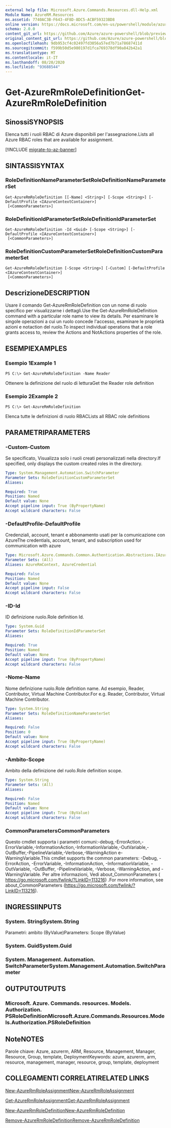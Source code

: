 ```yaml
---
external help file: Microsoft.Azure.Commands.Resources.dll-Help.xml
Module Name: AzureRM.Resources
ms.assetid: 7740AC3B-F643-4F8D-8DC5-ACBF59323BD8
online version: https://docs.microsoft.com/en-us/powershell/module/azurerm.resources/get-azurermroledefinition
schema: 2.0.0
content_git_url: https://github.com/Azure/azure-powershell/blob/preview/src/ResourceManager/Resources/Commands.Resources/help/Get-AzureRmRoleDefinition.md
original_content_git_url: https://github.com/Azure/azure-powershell/blob/preview/src/ResourceManager/Resources/Commands.Resources/help/Get-AzureRmRoleDefinition.md
ms.openlocfilehash: 9db953cf4c02497fd3056a57ed7b71a78687411d
ms.sourcegitcommit: f599b50d5e980197d1fca769378df90a842b42a1
ms.translationtype: MT
ms.contentlocale: it-IT
ms.lasthandoff: 08/20/2020
ms.locfileid: "93688544"
---
```

# <span data-ttu-id="0da23-101">Get-AzureRmRoleDefinition</span><span class="sxs-lookup"><span data-stu-id="0da23-101">Get-AzureRmRoleDefinition</span></span>

## <span data-ttu-id="0da23-102">Sinossi</span><span class="sxs-lookup"><span data-stu-id="0da23-102">SYNOPSIS</span></span>
<span data-ttu-id="0da23-103">Elenca tutti i ruoli RBAC di Azure disponibili per l'assegnazione.</span><span class="sxs-lookup"><span data-stu-id="0da23-103">Lists all Azure RBAC roles that are available for assignment.</span></span>

[!INCLUDE [migrate-to-az-banner](../../includes/migrate-to-az-banner.md)]

## <span data-ttu-id="0da23-104">SINTASSI</span><span class="sxs-lookup"><span data-stu-id="0da23-104">SYNTAX</span></span>

### <span data-ttu-id="0da23-105">RoleDefinitionNameParameterSet</span><span class="sxs-lookup"><span data-stu-id="0da23-105">RoleDefinitionNameParameterSet</span></span>
```
Get-AzureRmRoleDefinition [[-Name] <String>] [-Scope <String>] [-DefaultProfile <IAzureContextContainer>]
 [<CommonParameters>]
```

### <span data-ttu-id="0da23-106">RoleDefinitionIdParameterSet</span><span class="sxs-lookup"><span data-stu-id="0da23-106">RoleDefinitionIdParameterSet</span></span>
```
Get-AzureRmRoleDefinition -Id <Guid> [-Scope <String>] [-DefaultProfile <IAzureContextContainer>]
 [<CommonParameters>]
```

### <span data-ttu-id="0da23-107">RoleDefinitionCustomParameterSet</span><span class="sxs-lookup"><span data-stu-id="0da23-107">RoleDefinitionCustomParameterSet</span></span>
```
Get-AzureRmRoleDefinition [-Scope <String>] [-Custom] [-DefaultProfile <IAzureContextContainer>]
 [<CommonParameters>]
```

## <span data-ttu-id="0da23-108">Descrizione</span><span class="sxs-lookup"><span data-stu-id="0da23-108">DESCRIPTION</span></span>
<span data-ttu-id="0da23-109">Usare il comando Get-AzureRmRoleDefinition con un nome di ruolo specifico per visualizzarne i dettagli.</span><span class="sxs-lookup"><span data-stu-id="0da23-109">Use the Get-AzureRmRoleDefinition command with a particular role name to view its details.</span></span>
<span data-ttu-id="0da23-110">Per esaminare le singole operazioni a cui un ruolo concede l'accesso, esaminare le proprietà azioni e notaction del ruolo.</span><span class="sxs-lookup"><span data-stu-id="0da23-110">To inspect individual operations that a role grants access to, review the Actions and NotActions properties of the role.</span></span>

## <span data-ttu-id="0da23-111">ESEMPI</span><span class="sxs-lookup"><span data-stu-id="0da23-111">EXAMPLES</span></span>

### <span data-ttu-id="0da23-112">Esempio 1</span><span class="sxs-lookup"><span data-stu-id="0da23-112">Example 1</span></span>
```
PS C:\> Get-AzureRmRoleDefinition -Name Reader
```

<span data-ttu-id="0da23-113">Ottenere la definizione del ruolo di lettura</span><span class="sxs-lookup"><span data-stu-id="0da23-113">Get the Reader role definition</span></span>

### <span data-ttu-id="0da23-114">Esempio 2</span><span class="sxs-lookup"><span data-stu-id="0da23-114">Example 2</span></span>
```
PS C:\> Get-AzureRmRoleDefinition
```

<span data-ttu-id="0da23-115">Elenca tutte le definizioni di ruolo RBAC</span><span class="sxs-lookup"><span data-stu-id="0da23-115">Lists all RBAC role definitions</span></span>

## <span data-ttu-id="0da23-116">PARAMETRI</span><span class="sxs-lookup"><span data-stu-id="0da23-116">PARAMETERS</span></span>

### <span data-ttu-id="0da23-117">-Custom</span><span class="sxs-lookup"><span data-stu-id="0da23-117">-Custom</span></span>
<span data-ttu-id="0da23-118">Se specificato, Visualizza solo i ruoli creati personalizzati nella directory.</span><span class="sxs-lookup"><span data-stu-id="0da23-118">If specified, only displays the custom created roles in the directory.</span></span>

```yaml
Type: System.Management.Automation.SwitchParameter
Parameter Sets: RoleDefinitionCustomParameterSet
Aliases:

Required: True
Position: Named
Default value: None
Accept pipeline input: True (ByPropertyName)
Accept wildcard characters: False
```

### <span data-ttu-id="0da23-119">-DefaultProfile</span><span class="sxs-lookup"><span data-stu-id="0da23-119">-DefaultProfile</span></span>
<span data-ttu-id="0da23-120">Credenziali, account, tenant e abbonamento usati per la comunicazione con Azure</span><span class="sxs-lookup"><span data-stu-id="0da23-120">The credentials, account, tenant, and subscription used for communication with azure</span></span>

```yaml
Type: Microsoft.Azure.Commands.Common.Authentication.Abstractions.IAzureContextContainer
Parameter Sets: (All)
Aliases: AzureRmContext, AzureCredential

Required: False
Position: Named
Default value: None
Accept pipeline input: False
Accept wildcard characters: False
```

### <span data-ttu-id="0da23-121">-ID</span><span class="sxs-lookup"><span data-stu-id="0da23-121">-Id</span></span>
<span data-ttu-id="0da23-122">ID definizione ruolo.</span><span class="sxs-lookup"><span data-stu-id="0da23-122">Role definition Id.</span></span>

```yaml
Type: System.Guid
Parameter Sets: RoleDefinitionIdParameterSet
Aliases:

Required: True
Position: Named
Default value: None
Accept pipeline input: True (ByPropertyName)
Accept wildcard characters: False
```

### <span data-ttu-id="0da23-123">-Nome</span><span class="sxs-lookup"><span data-stu-id="0da23-123">-Name</span></span>
<span data-ttu-id="0da23-124">Nome definizione ruolo.</span><span class="sxs-lookup"><span data-stu-id="0da23-124">Role definition name.</span></span>
<span data-ttu-id="0da23-125">Ad esempio, Reader, Contributor, Virtual Machine Contributor.</span><span class="sxs-lookup"><span data-stu-id="0da23-125">For e.g. Reader, Contributor, Virtual Machine Contributor.</span></span>

```yaml
Type: System.String
Parameter Sets: RoleDefinitionNameParameterSet
Aliases:

Required: False
Position: 0
Default value: None
Accept pipeline input: True (ByPropertyName)
Accept wildcard characters: False
```

### <span data-ttu-id="0da23-126">-Ambito</span><span class="sxs-lookup"><span data-stu-id="0da23-126">-Scope</span></span>
<span data-ttu-id="0da23-127">Ambito della definizione del ruolo.</span><span class="sxs-lookup"><span data-stu-id="0da23-127">Role definition scope.</span></span>

```yaml
Type: System.String
Parameter Sets: (All)
Aliases:

Required: False
Position: Named
Default value: None
Accept pipeline input: True (ByValue)
Accept wildcard characters: False
```

### <span data-ttu-id="0da23-128">CommonParameters</span><span class="sxs-lookup"><span data-stu-id="0da23-128">CommonParameters</span></span>
<span data-ttu-id="0da23-129">Questo cmdlet supporta i parametri comuni:-debug,-ErrorAction,-ErrorVariable,-InformationAction,-InformationVariable,-OutVariable,-OutBuffer,-PipelineVariable,-Verbose,-WarningAction e-WarningVariable.</span><span class="sxs-lookup"><span data-stu-id="0da23-129">This cmdlet supports the common parameters: -Debug, -ErrorAction, -ErrorVariable, -InformationAction, -InformationVariable, -OutVariable, -OutBuffer, -PipelineVariable, -Verbose, -WarningAction, and -WarningVariable.</span></span> <span data-ttu-id="0da23-130">Per altre informazioni, Vedi about_CommonParameters ( https://go.microsoft.com/fwlink/?LinkID=113216) .</span><span class="sxs-lookup"><span data-stu-id="0da23-130">For more information, see about_CommonParameters (https://go.microsoft.com/fwlink/?LinkID=113216).</span></span>

## <span data-ttu-id="0da23-131">INGRESSI</span><span class="sxs-lookup"><span data-stu-id="0da23-131">INPUTS</span></span>

### <span data-ttu-id="0da23-132">System. String</span><span class="sxs-lookup"><span data-stu-id="0da23-132">System.String</span></span>
<span data-ttu-id="0da23-133">Parametri: ambito (ByValue)</span><span class="sxs-lookup"><span data-stu-id="0da23-133">Parameters: Scope (ByValue)</span></span>

### <span data-ttu-id="0da23-134">System. Guid</span><span class="sxs-lookup"><span data-stu-id="0da23-134">System.Guid</span></span>

### <span data-ttu-id="0da23-135">System. Management. Automation. SwitchParameter</span><span class="sxs-lookup"><span data-stu-id="0da23-135">System.Management.Automation.SwitchParameter</span></span>

## <span data-ttu-id="0da23-136">OUTPUT</span><span class="sxs-lookup"><span data-stu-id="0da23-136">OUTPUTS</span></span>

### <span data-ttu-id="0da23-137">Microsoft. Azure. Commands. resources. Models. Authorization. PSRoleDefinition</span><span class="sxs-lookup"><span data-stu-id="0da23-137">Microsoft.Azure.Commands.Resources.Models.Authorization.PSRoleDefinition</span></span>

## <span data-ttu-id="0da23-138">Note</span><span class="sxs-lookup"><span data-stu-id="0da23-138">NOTES</span></span>
<span data-ttu-id="0da23-139">Parole chiave: Azure, azurerm, ARM, Resource, Management, Manager, Resource, Group, template, Deployment</span><span class="sxs-lookup"><span data-stu-id="0da23-139">Keywords: azure, azurerm, arm, resource, management, manager, resource, group, template, deployment</span></span>

## <span data-ttu-id="0da23-140">COLLEGAMENTI CORRELATI</span><span class="sxs-lookup"><span data-stu-id="0da23-140">RELATED LINKS</span></span>

[<span data-ttu-id="0da23-141">New-AzureRmRoleAssignment</span><span class="sxs-lookup"><span data-stu-id="0da23-141">New-AzureRmRoleAssignment</span></span>](./New-AzureRmRoleAssignment.md)

[<span data-ttu-id="0da23-142">Get-AzureRmRoleAssignment</span><span class="sxs-lookup"><span data-stu-id="0da23-142">Get-AzureRmRoleAssignment</span></span>](./Get-AzureRmRoleAssignment.md)

[<span data-ttu-id="0da23-143">New-AzureRmRoleDefinition</span><span class="sxs-lookup"><span data-stu-id="0da23-143">New-AzureRmRoleDefinition</span></span>](./New-AzureRmRoleDefinition.md)

[<span data-ttu-id="0da23-144">Remove-AzureRmRoleDefinition</span><span class="sxs-lookup"><span data-stu-id="0da23-144">Remove-AzureRmRoleDefinition</span></span>](./Remove-AzureRmRoleDefinition.md)

